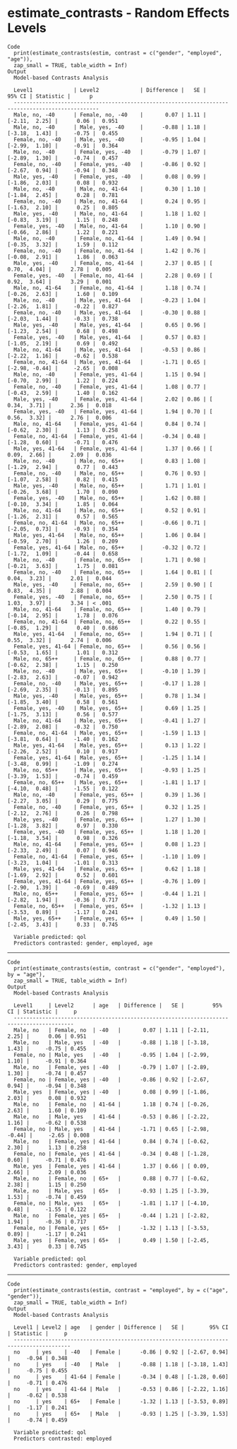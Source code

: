 # estimate_contrasts - Random Effects Levels

    Code
      print(estimate_contrasts(estim, contrast = c("gender", "employed", "age")),
      zap_small = TRUE, table_width = Inf)
    Output
      Model-based Contrasts Analysis
      
      Level1             | Level2             | Difference |   SE |         95% CI | Statistic |      p
      -------------------------------------------------------------------------------------------------
      Male, no, -40      | Female, no, -40    |       0.07 | 1.11 | [-2.11,  2.25] |      0.06 |  0.951
      Male, no, -40      | Male, yes, -40     |      -0.88 | 1.18 | [-3.18,  1.43] |     -0.75 |  0.455
      Female, no, -40    | Male, yes, -40     |      -0.95 | 1.04 | [-2.99,  1.10] |     -0.91 |  0.364
      Male, no, -40      | Female, yes, -40   |      -0.79 | 1.07 | [-2.89,  1.30] |     -0.74 |  0.457
      Female, no, -40    | Female, yes, -40   |      -0.86 | 0.92 | [-2.67,  0.94] |     -0.94 |  0.348
      Male, yes, -40     | Female, yes, -40   |       0.08 | 0.99 | [-1.86,  2.03] |      0.08 |  0.932
      Male, no, -40      | Male, no, 41-64    |       0.30 | 1.10 | [-1.84,  2.45] |      0.28 |  0.781
      Female, no, -40    | Male, no, 41-64    |       0.24 | 0.95 | [-1.63,  2.10] |      0.25 |  0.805
      Male, yes, -40     | Male, no, 41-64    |       1.18 | 1.02 | [-0.83,  3.19] |      1.15 |  0.248
      Female, yes, -40   | Male, no, 41-64    |       1.10 | 0.90 | [-0.66,  2.86] |      1.22 |  0.221
      Male, no, -40      | Female, no, 41-64  |       1.49 | 0.94 | [-0.35,  3.32] |      1.59 |  0.112
      Female, no, -40    | Female, no, 41-64  |       1.42 | 0.76 | [-0.08,  2.91] |      1.86 |  0.063
      Male, yes, -40     | Female, no, 41-64  |       2.37 | 0.85 | [ 0.70,  4.04] |      2.78 |  0.005
      Female, yes, -40   | Female, no, 41-64  |       2.28 | 0.69 | [ 0.92,  3.64] |      3.29 |  0.001
      Male, no, 41-64    | Female, no, 41-64  |       1.18 | 0.74 | [-0.26,  2.63] |      1.60 |  0.109
      Male, no, -40      | Male, yes, 41-64   |      -0.23 | 1.04 | [-2.26,  1.81] |     -0.22 |  0.827
      Female, no, -40    | Male, yes, 41-64   |      -0.30 | 0.88 | [-2.03,  1.44] |     -0.33 |  0.738
      Male, yes, -40     | Male, yes, 41-64   |       0.65 | 0.96 | [-1.23,  2.54] |      0.68 |  0.498
      Female, yes, -40   | Male, yes, 41-64   |       0.57 | 0.83 | [-1.05,  2.19] |      0.69 |  0.492
      Male, no, 41-64    | Male, yes, 41-64   |      -0.53 | 0.86 | [-2.22,  1.16] |     -0.62 |  0.538
      Female, no, 41-64  | Male, yes, 41-64   |      -1.71 | 0.65 | [-2.98, -0.44] |     -2.65 |  0.008
      Male, no, -40      | Female, yes, 41-64 |       1.15 | 0.94 | [-0.70,  2.99] |      1.22 |  0.224
      Female, no, -40    | Female, yes, 41-64 |       1.08 | 0.77 | [-0.43,  2.59] |      1.40 |  0.162
      Male, yes, -40     | Female, yes, 41-64 |       2.02 | 0.86 | [ 0.34,  3.71] |      2.36 |  0.018
      Female, yes, -40   | Female, yes, 41-64 |       1.94 | 0.70 | [ 0.56,  3.32] |      2.76 |  0.006
      Male, no, 41-64    | Female, yes, 41-64 |       0.84 | 0.74 | [-0.62,  2.30] |      1.13 |  0.258
      Female, no, 41-64  | Female, yes, 41-64 |      -0.34 | 0.48 | [-1.28,  0.60] |     -0.71 |  0.476
      Male, yes, 41-64   | Female, yes, 41-64 |       1.37 | 0.66 | [ 0.09,  2.66] |      2.09 |  0.036
      Male, no, -40      | Male, no, 65++     |       0.83 | 1.08 | [-1.29,  2.94] |      0.77 |  0.443
      Female, no, -40    | Male, no, 65++     |       0.76 | 0.93 | [-1.07,  2.58] |      0.82 |  0.415
      Male, yes, -40     | Male, no, 65++     |       1.71 | 1.01 | [-0.26,  3.68] |      1.70 |  0.090
      Female, yes, -40   | Male, no, 65++     |       1.62 | 0.88 | [-0.10,  3.34] |      1.85 |  0.064
      Male, no, 41-64    | Male, no, 65++     |       0.52 | 0.91 | [-1.26,  2.31] |      0.57 |  0.565
      Female, no, 41-64  | Male, no, 65++     |      -0.66 | 0.71 | [-2.05,  0.73] |     -0.93 |  0.354
      Male, yes, 41-64   | Male, no, 65++     |       1.06 | 0.84 | [-0.59,  2.70] |      1.26 |  0.209
      Female, yes, 41-64 | Male, no, 65++     |      -0.32 | 0.72 | [-1.72,  1.09] |     -0.44 |  0.658
      Male, no, -40      | Female, no, 65++   |       1.71 | 0.98 | [-0.21,  3.63] |      1.75 |  0.081
      Female, no, -40    | Female, no, 65++   |       1.64 | 0.81 | [ 0.04,  3.23] |      2.01 |  0.044
      Male, yes, -40     | Female, no, 65++   |       2.59 | 0.90 | [ 0.83,  4.35] |      2.88 |  0.004
      Female, yes, -40   | Female, no, 65++   |       2.50 | 0.75 | [ 1.03,  3.97] |      3.34 | < .001
      Male, no, 41-64    | Female, no, 65++   |       1.40 | 0.79 | [-0.14,  2.95] |      1.78 |  0.076
      Female, no, 41-64  | Female, no, 65++   |       0.22 | 0.55 | [-0.85,  1.29] |      0.40 |  0.686
      Male, yes, 41-64   | Female, no, 65++   |       1.94 | 0.71 | [ 0.55,  3.32] |      2.74 |  0.006
      Female, yes, 41-64 | Female, no, 65++   |       0.56 | 0.56 | [-0.53,  1.65] |      1.01 |  0.312
      Male, no, 65++     | Female, no, 65++   |       0.88 | 0.77 | [-0.62,  2.38] |      1.15 |  0.250
      Male, no, -40      | Male, yes, 65++    |      -0.10 | 1.39 | [-2.83,  2.63] |     -0.07 |  0.942
      Female, no, -40    | Male, yes, 65++    |      -0.17 | 1.28 | [-2.69,  2.35] |     -0.13 |  0.895
      Male, yes, -40     | Male, yes, 65++    |       0.78 | 1.34 | [-1.85,  3.40] |      0.58 |  0.561
      Female, yes, -40   | Male, yes, 65++    |       0.69 | 1.25 | [-1.75,  3.13] |      0.56 |  0.577
      Male, no, 41-64    | Male, yes, 65++    |      -0.41 | 1.27 | [-2.89,  2.08] |     -0.32 |  0.750
      Female, no, 41-64  | Male, yes, 65++    |      -1.59 | 1.13 | [-3.81,  0.64] |     -1.40 |  0.162
      Male, yes, 41-64   | Male, yes, 65++    |       0.13 | 1.22 | [-2.26,  2.52] |      0.10 |  0.917
      Female, yes, 41-64 | Male, yes, 65++    |      -1.25 | 1.14 | [-3.48,  0.99] |     -1.09 |  0.274
      Male, no, 65++     | Male, yes, 65++    |      -0.93 | 1.25 | [-3.39,  1.53] |     -0.74 |  0.459
      Female, no, 65++   | Male, yes, 65++    |      -1.81 | 1.17 | [-4.10,  0.48] |     -1.55 |  0.122
      Male, no, -40      | Female, yes, 65++  |       0.39 | 1.36 | [-2.27,  3.05] |      0.29 |  0.775
      Female, no, -40    | Female, yes, 65++  |       0.32 | 1.25 | [-2.12,  2.76] |      0.26 |  0.798
      Male, yes, -40     | Female, yes, 65++  |       1.27 | 1.30 | [-1.28,  3.82] |      0.97 |  0.330
      Female, yes, -40   | Female, yes, 65++  |       1.18 | 1.20 | [-1.18,  3.54] |      0.98 |  0.326
      Male, no, 41-64    | Female, yes, 65++  |       0.08 | 1.23 | [-2.33,  2.49] |      0.07 |  0.946
      Female, no, 41-64  | Female, yes, 65++  |      -1.10 | 1.09 | [-3.23,  1.04] |     -1.01 |  0.313
      Male, yes, 41-64   | Female, yes, 65++  |       0.62 | 1.18 | [-1.69,  2.92] |      0.52 |  0.601
      Female, yes, 41-64 | Female, yes, 65++  |      -0.76 | 1.09 | [-2.90,  1.39] |     -0.69 |  0.489
      Male, no, 65++     | Female, yes, 65++  |      -0.44 | 1.21 | [-2.82,  1.94] |     -0.36 |  0.717
      Female, no, 65++   | Female, yes, 65++  |      -1.32 | 1.13 | [-3.53,  0.89] |     -1.17 |  0.241
      Male, yes, 65++    | Female, yes, 65++  |       0.49 | 1.50 | [-2.45,  3.43] |      0.33 |  0.745
      
      Variable predicted: qol
      Predictors contrasted: gender, employed, age

---

    Code
      print(estimate_contrasts(estim, contrast = c("gender", "employed"), by = "age"),
      zap_small = TRUE, table_width = Inf)
    Output
      Model-based Contrasts Analysis
      
      Level1     | Level2      | age   | Difference |   SE |         95% CI | Statistic |     p
      -----------------------------------------------------------------------------------------
      Male, no   | Female, no  | -40   |       0.07 | 1.11 | [-2.11,  2.25] |      0.06 | 0.951
      Male, no   | Male, yes   | -40   |      -0.88 | 1.18 | [-3.18,  1.43] |     -0.75 | 0.455
      Female, no | Male, yes   | -40   |      -0.95 | 1.04 | [-2.99,  1.10] |     -0.91 | 0.364
      Male, no   | Female, yes | -40   |      -0.79 | 1.07 | [-2.89,  1.30] |     -0.74 | 0.457
      Female, no | Female, yes | -40   |      -0.86 | 0.92 | [-2.67,  0.94] |     -0.94 | 0.348
      Male, yes  | Female, yes | -40   |       0.08 | 0.99 | [-1.86,  2.03] |      0.08 | 0.932
      Male, no   | Female, no  | 41-64 |       1.18 | 0.74 | [-0.26,  2.63] |      1.60 | 0.109
      Male, no   | Male, yes   | 41-64 |      -0.53 | 0.86 | [-2.22,  1.16] |     -0.62 | 0.538
      Female, no | Male, yes   | 41-64 |      -1.71 | 0.65 | [-2.98, -0.44] |     -2.65 | 0.008
      Male, no   | Female, yes | 41-64 |       0.84 | 0.74 | [-0.62,  2.30] |      1.13 | 0.258
      Female, no | Female, yes | 41-64 |      -0.34 | 0.48 | [-1.28,  0.60] |     -0.71 | 0.476
      Male, yes  | Female, yes | 41-64 |       1.37 | 0.66 | [ 0.09,  2.66] |      2.09 | 0.036
      Male, no   | Female, no  | 65+   |       0.88 | 0.77 | [-0.62,  2.38] |      1.15 | 0.250
      Male, no   | Male, yes   | 65+   |      -0.93 | 1.25 | [-3.39,  1.53] |     -0.74 | 0.459
      Female, no | Male, yes   | 65+   |      -1.81 | 1.17 | [-4.10,  0.48] |     -1.55 | 0.122
      Male, no   | Female, yes | 65+   |      -0.44 | 1.21 | [-2.82,  1.94] |     -0.36 | 0.717
      Female, no | Female, yes | 65+   |      -1.32 | 1.13 | [-3.53,  0.89] |     -1.17 | 0.241
      Male, yes  | Female, yes | 65+   |       0.49 | 1.50 | [-2.45,  3.43] |      0.33 | 0.745
      
      Variable predicted: qol
      Predictors contrasted: gender, employed

---

    Code
      print(estimate_contrasts(estim, contrast = "employed", by = c("age", "gender")),
      zap_small = TRUE, table_width = Inf)
    Output
      Model-based Contrasts Analysis
      
      Level1 | Level2 | age   | gender | Difference |   SE |        95% CI | Statistic |     p
      ----------------------------------------------------------------------------------------
      no     | yes    | -40   | Female |      -0.86 | 0.92 | [-2.67, 0.94] |     -0.94 | 0.348
      no     | yes    | -40   | Male   |      -0.88 | 1.18 | [-3.18, 1.43] |     -0.75 | 0.455
      no     | yes    | 41-64 | Female |      -0.34 | 0.48 | [-1.28, 0.60] |     -0.71 | 0.476
      no     | yes    | 41-64 | Male   |      -0.53 | 0.86 | [-2.22, 1.16] |     -0.62 | 0.538
      no     | yes    | 65+   | Female |      -1.32 | 1.13 | [-3.53, 0.89] |     -1.17 | 0.241
      no     | yes    | 65+   | Male   |      -0.93 | 1.25 | [-3.39, 1.53] |     -0.74 | 0.459
      
      Variable predicted: qol
      Predictors contrasted: employed

